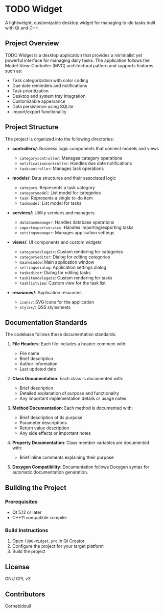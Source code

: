 # TODO Widget

A lightweight, customizable desktop widget for managing to-do tasks built with Qt and C++.

## Project Overview

TODO Widget is a desktop application that provides a minimalist yet powerful interface for managing daily tasks. The application follows the Model-View-Controller (MVC) architectural pattern and supports features such as:

- Task categorization with color coding
- Due date reminders and notifications
- Task prioritization
- Desktop and system tray integration
- Customizable appearance
- Data persistence using SQLite
- Import/export functionality

## Project Structure

The project is organized into the following directories:

- **controllers/**: Business logic components that connect models and views
  - `categorycontroller`: Manages category operations
  - `notificationcontroller`: Handles due date notifications
  - `taskcontroller`: Manages task operations

- **models/**: Data structures and their associated logic
  - `category`: Represents a task category
  - `categorymodel`: List model for categories
  - `task`: Represents a single to-do item
  - `taskmodel`: List model for tasks

- **services/**: Utility services and managers
  - `databasemanager`: Handles database operations
  - `importexportservice`: Handles importing/exporting tasks
  - `settingsmanager`: Manages application settings

- **views/**: UI components and custom widgets
  - `categorydelegate`: Custom rendering for categories
  - `categoryeditor`: Dialog for editing categories
  - `mainwindow`: Main application window
  - `settingsdialog`: Application settings dialog
  - `taskeditor`: Dialog for editing tasks
  - `taskitemdelegate`: Custom rendering for tasks
  - `tasklistview`: Custom view for the task list

- **resources/**: Application resources
  - `icons/`: SVG icons for the application
  - `styles/`: QSS stylesheets

## Documentation Standards

The codebase follows these documentation standards:

1. **File Headers**: Each file includes a header comment with:
   - File name
   - Brief description
   - Author information
   - Last updated date

2. **Class Documentation**: Each class is documented with:
   - Brief description
   - Detailed explanation of purpose and functionality
   - Any important implementation details or usage notes

3. **Method Documentation**: Each method is documented with:
   - Brief description of its purpose
   - Parameter descriptions
   - Return value description
   - Any side effects or important notes

4. **Property Documentation**: Class member variables are documented with:
   - Brief inline comments explaining their purpose

5. **Doxygen Compatibility**: Documentation follows Doxygen syntax for automatic documentation generation.

## Building the Project

### Prerequisites

- Qt 5.12 or later
- C++11 compatible compiler

### Build Instructions

1. Open `TODO-Widget.pro` in Qt Creator
2. Configure the project for your target platform
3. Build the project

## License

GNU GPL v3

## Contributors

Cornebidouil
